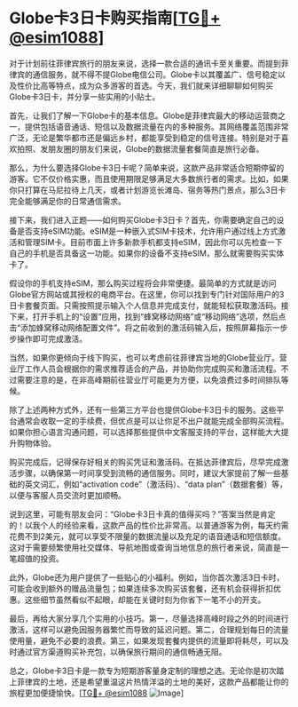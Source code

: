 # Globe卡3日卡购买指南[[TG💪+ @esim1088](https://t.me/s/esim1088)]

对于计划前往菲律宾旅行的朋友来说，选择一款合适的通讯卡至关重要。而提到菲律宾的通信服务，就不得不提Globe电信公司。Globe卡以其覆盖广、信号稳定以及性价比高等特点，成为众多游客的首选。今天，我们就来详细聊聊如何购买Globe卡3日卡，并分享一些实用的小贴士。

首先，让我们了解一下Globe卡的基本信息。Globe是菲律宾最大的移动运营商之一，提供包括语音通话、短信以及数据流量在内的多种服务。其网络覆盖范围非常广泛，无论是繁华都市还是偏远乡村，都能享受到稳定的信号连接。特别是对于喜欢拍照、发朋友圈的朋友们来说，Globe的数据流量套餐简直是旅行必备。

那么，为什么要选择Globe卡3日卡呢？简单来说，这款产品非常适合短期停留的游客。它不仅价格实惠，而且使用期限足够满足大多数旅行者的需求。比如，如果你只打算在马尼拉待上几天，或者计划游览长滩岛、宿务等热门景点，那么3日卡完全能够满足你的日常通信需求。

接下来，我们进入正题——如何购买Globe卡3日卡？首先，你需要确定自己的设备是否支持eSIM功能。eSIM是一种嵌入式SIM卡技术，允许用户通过线上方式激活和管理SIM卡。目前市面上许多新款手机都支持eSIM，因此你可以先检查一下自己的手机是否具备这一功能。如果你的设备不支持eSIM，那么就需要购买实体卡了。

假设你的手机支持eSIM，那么购买过程将会非常便捷。最简单的方式就是访问Globe官方网站或其授权的电商平台。在这里，你可以找到专门针对国际用户的3日卡套餐页面。只需按照提示输入个人信息并完成支付，就能轻松获取激活码。接下来，打开手机上的“设置”应用，找到“蜂窝移动网络”或“移动网络”选项，然后点击“添加蜂窝移动网络配置文件”。将之前收到的激活码输入后，按照屏幕指示一步步操作即可完成激活。

当然，如果你更倾向于线下购买，也可以考虑前往菲律宾当地的Globe营业厅。营业厅工作人员会根据你的需求推荐适合的产品，并协助你完成购买和激活流程。不过需要注意的是，在非高峰期前往营业厅可能更为方便，以免浪费过多时间排队等候。

除了上述两种方式外，还有一些第三方平台也提供Globe卡3日卡的服务。这些平台通常会收取一定的手续费，但优点是可以让你足不出户就能完成全部购买流程。如果你担心语言沟通问题，可以选择那些提供中文客服支持的平台，这样能大大提升购物体验。

购买完成后，记得保存好相关的购买凭证和激活码。在抵达菲律宾后，尽早完成激活步骤，以确保第一时间享受到流畅的通信服务。同时，建议大家提前了解一些基础的英文词汇，例如“activation code”（激活码）、“data plan”（数据套餐）等，以便与客服人员交流时更加顺畅。

说到这里，可能有朋友会问：“Globe卡3日卡真的值得买吗？”答案当然是肯定的！以我个人的经验来看，这款产品的性价比非常高。以普通游客为例，每天约需花费不到2美元，就可以享受不限量的数据流量以及充足的语音通话和短信额度。这对于需要频繁使用社交媒体、导航地图或查询当地信息的旅行者来说，简直是一笔超值的投资。

此外，Globe还为用户提供了一些贴心的小福利。例如，当你首次激活3日卡时，可能会收到额外的赠品流量包；如果连续多次购买该套餐，还有机会获得折扣优惠。这些细节虽然看似不起眼，却能在关键时刻为你省下一笔不小的开支。

最后，再给大家分享几个实用的小技巧。第一，尽量选择高峰时段之外的时间进行激活，这样可以避免因服务器繁忙而导致的延迟问题。第二，合理规划每日的流量使用量，避免不必要的浪费。第三，如果发现套餐内提供的流量即将耗尽，可以及时通过官方渠道购买补充包，以确保旅行期间的通信畅通无阻。

总之，Globe卡3日卡是一款专为短期游客量身定制的理想之选。无论你是初次踏上菲律宾的土地，还是希望重温这片热情洋溢的土地的美好，这款产品都能让你的旅程更加便捷愉快。[[TG💪+ @esim1088](https://t.me/s/esim1088) ![Image](https://i.postimg.cc/4NQfJmqS/Snipaste-2025-05-13-00-14-12.png)]